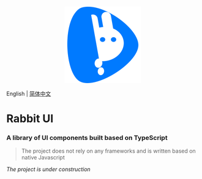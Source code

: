 <p align="center">
    <a href="https://github.com/niu-grandpa/RabbitUI">
        <img width="200" src="./assets/logo.svg">
    </a>
</p>

English | [简体中文](./README.zh-CN.md) 

<h1>
Rabbit UI
    <h3>A library of UI components built based on TypeScript</h3>
</h1>

> The project does not rely on any frameworks and is written based on native Javascript

*The project is under construction*